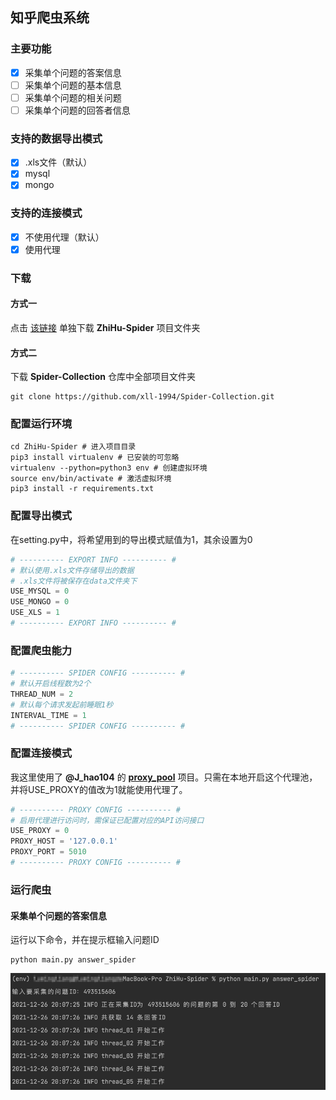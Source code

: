 ## 知乎爬虫系统
### 主要功能
- [x] 采集单个问题的答案信息
- [ ] 采集单个问题的基本信息
- [ ] 采集单个问题的相关问题
- [ ] 采集单个问题的回答者信息
### 支持的数据导出模式
- [x] .xls文件（默认）
- [x] mysql
- [x] mongo
### 支持的连接模式
- [x] 不使用代理（默认）
- [x] 使用代理
### 下载
#### 方式一
点击 [该链接](https://minhaskamal.github.io/DownGit/#/home?url=https://github.com/xll-1994/Spider-Collection/tree/master/ZhiHu-Spider) 单独下载 **ZhiHu-Spider** 项目文件夹
#### 方式二
下载 **Spider-Collection** 仓库中全部项目文件夹
```shell
git clone https://github.com/xll-1994/Spider-Collection.git
```
### 配置运行环境
```shell
cd ZhiHu-Spider # 进入项目目录
pip3 install virtualenv # 已安装的可忽略
virtualenv --python=python3 env # 创建虚拟环境
source env/bin/activate # 激活虚拟环境
pip3 install -r requirements.txt
```
### 配置导出模式
在setting.py中，将希望用到的导出模式赋值为1，其余设置为0
```python
# ---------- EXPORT INFO ---------- #
# 默认使用.xls文件存储导出的数据
# .xls文件将被保存在data文件夹下
USE_MYSQL = 0
USE_MONGO = 0
USE_XLS = 1
# ---------- EXPORT INFO ---------- #
```
### 配置爬虫能力
```python
# ---------- SPIDER CONFIG ---------- #
# 默认开启线程数为2个
THREAD_NUM = 2
# 默认每个请求发起前睡眠1秒
INTERVAL_TIME = 1
# ---------- SPIDER CONFIG ---------- #
```
### 配置连接模式
我这里使用了 **@J_hao104** 的 **[proxy_pool](https://github.com/jhao104/proxy_pool)** 项目。只需在本地开启这个代理池，并将USE_PROXY的值改为1就能使用代理了。
```python
# ---------- PROXY CONFIG ---------- #
# 启用代理进行访问时，需保证已配置对应的API访问接口
USE_PROXY = 0
PROXY_HOST = '127.0.0.1'
PROXY_PORT = 5010
# ---------- PROXY CONFIG ---------- #
```
### 运行爬虫
#### 采集单个问题的答案信息
运行以下命令，并在提示框输入问题ID
```shell
python main.py answer_spider
```
![](screen_shot/img.png)